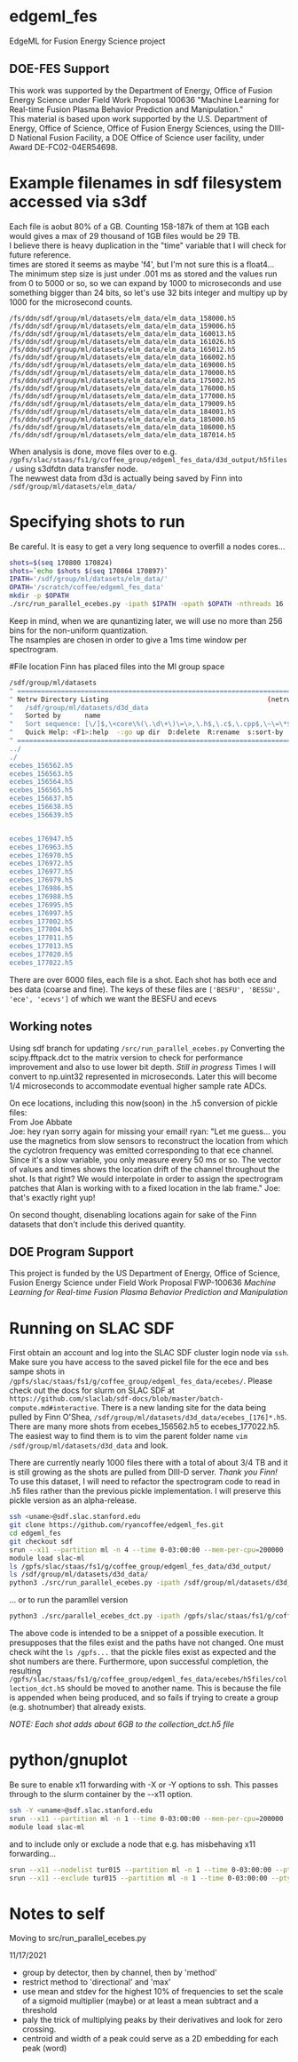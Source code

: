 # edgeml\_fes
EdgeML for Fusion Energy Science project  

## DOE-FES Support
This work was supported by the Department of Energy, Office of Fusion Energy Science under Field Work Proposal 100636 "Machine Learning for Real-time Fusion Plasma Behavior Prediction and Manipulation."   
This material is based upon work supported by the U.S. Department of Energy, Office of Science, Office of Fusion Energy Sciences, using the DIII-D National Fusion Facility, a DOE Office of Science user facility, under Award DE-FC02-04ER54698.  

# Example filenames in sdf filesystem accessed via s3df  
Each file is aobut 80% of a GB.  Counting 158-187k of them at 1GB each would gives a max of 29 thousand of 1GB files would be 29 TB.  
I believe there is heavy duplication in the "time" variable that I will check for future reference.  
times are stored it seems as maybe 'f4', but I'm not sure this is a float4... 
The minimum step size is just under .001 ms as stored and the values run from 0 to 5000 or so, so we can expand by 1000 to microseconds and use something bigger than 24 bits, so let's use 32 bits integer and multipy up by 1000 for the microsecond counts.  
```
/fs/ddn/sdf/group/ml/datasets/elm_data/elm_data_158000.h5
/fs/ddn/sdf/group/ml/datasets/elm_data/elm_data_159006.h5
/fs/ddn/sdf/group/ml/datasets/elm_data/elm_data_160013.h5
/fs/ddn/sdf/group/ml/datasets/elm_data/elm_data_161026.h5
/fs/ddn/sdf/group/ml/datasets/elm_data/elm_data_165012.h5
/fs/ddn/sdf/group/ml/datasets/elm_data/elm_data_166002.h5
/fs/ddn/sdf/group/ml/datasets/elm_data/elm_data_169000.h5
/fs/ddn/sdf/group/ml/datasets/elm_data/elm_data_170000.h5
/fs/ddn/sdf/group/ml/datasets/elm_data/elm_data_175002.h5
/fs/ddn/sdf/group/ml/datasets/elm_data/elm_data_176000.h5
/fs/ddn/sdf/group/ml/datasets/elm_data/elm_data_177000.h5
/fs/ddn/sdf/group/ml/datasets/elm_data/elm_data_179009.h5
/fs/ddn/sdf/group/ml/datasets/elm_data/elm_data_184001.h5
/fs/ddn/sdf/group/ml/datasets/elm_data/elm_data_185000.h5
/fs/ddn/sdf/group/ml/datasets/elm_data/elm_data_186000.h5
/fs/ddn/sdf/group/ml/datasets/elm_data/elm_data_187014.h5
```

When analysis is done, move files over to e.g. `/gpfs/slac/staas/fs1/g/coffee_group/edgeml_fes_data/d3d_output/h5files/` using s3dfdtn data transfer node.   
The newwest data from d3d is actually being saved by Finn into `/sdf/group/ml/datasets/elm_data/`
 
# Specifying shots to run
Be careful.  It is easy to get a very long sequence to overfill a nodes cores...   

```bash
shots=$(seq 170800 170824)
shots=`echo $shots $(seq 170864 170897)`
IPATH='/sdf/group/ml/datasets/elm_data/'
OPATH='/scratch/coffee/edgeml_fes_data'
mkdir -p $OPATH
./src/run_parallel_ecebes.py -ipath $IPATH -opath $OPATH -nthreads 16 -nsamples_bes 1024 -nsamples_ece 512 -shots $shots
```   
Keep in mind, when we are qunantizing later, we will use no more than 256 bins for the non-uniform quantization.  
The nsamples are chosen in order to give a 1ms time window per spectrogram.

#File location 
Finn has placed files into the Ml group space  

```bash
/sdf/group/ml/datasets
" ============================================================================                                                                                                                                     
" Netrw Directory Listing                                        (netrw v149)
"   /sdf/group/ml/datasets/d3d_data
"   Sorted by      name
"   Sort sequence: [\/]$,\<core\%(\.\d\+\)\=\>,\.h$,\.c$,\.cpp$,\~\=\*$,*,\.o$,\.obj$,\.info$,\.swp$,\.bak$,\~$
"   Quick Help: <F1>:help  -:go up dir  D:delete  R:rename  s:sort-by  x:exec
" ============================================================================
../
./
ecebes_156562.h5
ecebes_156563.h5
ecebes_156564.h5
ecebes_156565.h5
ecebes_156637.h5
ecebes_156638.h5
ecebes_156639.h5


ecebes_176947.h5
ecebes_176963.h5
ecebes_176970.h5
ecebes_176972.h5
ecebes_176977.h5
ecebes_176979.h5
ecebes_176986.h5
ecebes_176988.h5
ecebes_176995.h5
ecebes_176997.h5
ecebes_177002.h5
ecebes_177004.h5
ecebes_177011.h5
ecebes_177013.h5
ecebes_177020.h5
ecebes_177022.h5         
```
There are over 6000 files, each file is a shot.  Each shot has both ece and bes data (coarse and fine).
The keys of these files are ```['BESFU', 'BESSU', 'ece', 'ecevs']```  of which we want the BESFU and ecevs


## Working notes
Using sdf branch for updating ```/src/run_parallel_ecebes.py```
Converting the scipy.fftpack.dct to the matrix version to check for performance improvement and also to use lower bit depth.  *Still in progress*
Times I will convert to np.uint32 represented in microseconds. Later this will become 1/4 microseconds to accommodate eventual higher sample rate ADCs.  

On ece locations, including this now(soon) in the .h5 conversion of pickle files:   
From Joe Abbate  
Joe: hey ryan sorry again for missing your email!
ryan: "Let me guess... you use the magnetics from slow sensors to reconstruct the location from which the cyclotron frequency was emitted corresponding to that ece channel. Since it's a slow variable, you only measure every 50 ms or so. The vector of values and times shows the location drift of the channel throughout the shot. Is that right? We would interpolate in order to assign the spectrogram patches that Alan is working with to a fixed location in the lab frame."
Joe: that's exactly right yup!  

On second thought, disenabling locations again for sake of the Finn datasets that don't include this derived quantity.  

## DOE Program Support
This project is funded by the US Department of Energy, Office of Science, Fusion Energy Science under Field Work Proposal FWP-100636 *Machine Learning for Real-time Fusion Plasma Behavior Prediction and Manipulation*

# Running on SLAC SDF  
First obtain an account and log into the SLAC SDF cluster login node via ```ssh```.  Make sure you have access to the saved pickel file for the ece and bes sampe shots in ```/gpfs/slac/staas/fs1/g/coffee_group/edgeml_fes_data/ecebes/```.  Please check out the docs for slurm on SLAC SDF at ```https://github.com/slaclab/sdf-docs/blob/master/batch-compute.md#interactive```.
There is a new landing site for the data being pulled by Finn O'Shea, ```/sdf/group/ml/datasets/d3d_data/ecebes_[176]*.h5```.  There are many more shots from ecebes_156562.h5 to ecebes_177022.h5.  The easiest way to find them is to vim the parent folder name ```vim /sdf/group/ml/datasets/d3d_data``` and look.

There are currently nearly 1000 files there with a total of about 3/4 TB and it is still growing as the shots are pulled from DIII-D server.  *Thank you Finn!*  
To use this dataset, I will need to refactor the spectrogram code to read in .h5 files rather than the previous pickle implementation.  I will preserve this pickle version as an alpha-release.

```bash
ssh <uname>@sdf.slac.stanford.edu
git clone https://github.com/ryancoffee/edgeml_fes.git
cd edgeml_fes
git checkout sdf
srun --x11 --partition ml -n 4 --time 0-03:00:00 --mem-per-cpu=200000 --pty /bin/bash
module load slac-ml
ls /gpfs/slac/staas/fs1/g/coffee_group/edgeml_fes_data/d3d_output/
ls /sdf/group/ml/datasets/d3d_data/
python3 ./src/run_parallel_ecebes.py -ipath /sdf/group/ml/datasets/d3d_data -opath /gpfs/slac/staas/fs1/g/coffee_group/edgeml_fes_data/d3d_ouptut/h5files -nthreads 2 -nsamples_bes 1024 -nsamples_ece 512 -shots 157817 157818 157819 157820
```
... or to run the paramllel version  
```bash
python3 ./src/parallel_ecebes_dct.py -ipath /gpfs/slac/staas/fs1/g/coffee_group/edgeml_fes_data/ecebes -opath /gpfs/slac/staas/fs1/g/coffee_group/edgeml_fes_data/ecebes/h5files_para -nthreads 4 150616 150792 157102 163117
```

The above code is intended to be a snippet of a possible execution.  It presupposes that the files exist and the paths have not changed.  One must check wiht the ```ls /gpfs...``` that the pickle files exist as expected and the shot numbers are there.  Furthermore, upon successful completion, the resulting ```/gpfs/slac/staas/fs1/g/coffee_group/edgeml_fes_data/ecebes/h5files/collection_dct.h5``` should be moved to another name.  This is because the file is appended when being produced, and so fails if trying to create a group (e.g. shotnumber) that already exists.    

*NOTE: Each shot adds about 6GB to the collection_dct.h5 file*  

# python/gnuplot   
Be sure to enable x11 forwarding with -X or -Y options to ssh.  This passes through to the slurm container by the --x11 option.  

```bash
ssh -Y <uname>@sdf.slac.stanford.edu
srun --x11 --partition ml -n 1 --time 0-03:00:00 --mem-per-cpu=200000 --pty /bin/bash
module load slac-ml
```
and to include only or exclude a node that e.g. has misbehaving x11 forwarding...   
```bash
srun --x11 --nodelist tur015 --partition ml -n 1 --time 0-03:00:00 --pty /bin/bash
srun --x11 --exclude tur015 --partition ml -n 1 --time 0-03:00:00 --pty /bin/bash
```

# Notes to self  
Moving to src/run_parallel_ecebes.py

11/17/2021
* group by detector, then by channel, then by 'method'
* restrict method to 'directional' and 'max'
* use mean and stdev for the highest 10% of frequencies to set the scale of a sigmoid multiplier (maybe) or at least a mean subtract and a threshold
* paly the trick of multiplying peaks by their derivatives and look for zero crossing.
* centroid and width of a peak could serve as a 2D embedding for each peak (word)

